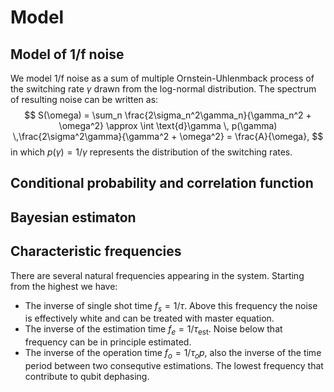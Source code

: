 # Model
## Model of 1/f noise
We model 1/f noise as a sum of multiple Ornstein-Uhlenmback process of the switching rate $\gamma$ drawn from the log-normal distribution. The spectrum of resulting noise can be written as:
$$
    S(\omega) = \sum_n \frac{2\sigma_n^2\gamma_n}{\gamma_n^2 + \omega^2} \approx \int \text{d}\gamma \, p(\gamma) \,\frac{2\sigma^2\gamma}{\gamma^2 + \omega^2} = \frac{A}{\omega},
$$
in which $p(\gamma) = 1/\gamma$ represents the distribution of the switching rates.

## Conditional probability and correlation function 


## Bayesian estimaton


## Characteristic frequencies

There are several natural frequencies appearing in the system. Starting from the highest we have:
- The inverse of single shot time $f_s = 1/\tau$. Above this frequency the noise is effectively white and can be treated with master equation. 
- The inverse of the estimation time $f_e = 1/\tau_{\text{est}}$. Noise below that frequency can be in principle estimated. 
- The inverse of the operation time $f_o = 1/\tau_op$, also the inverse of the time period between two consequtive estimations. The lowest frequency that contribute to qubit dephasing. 


